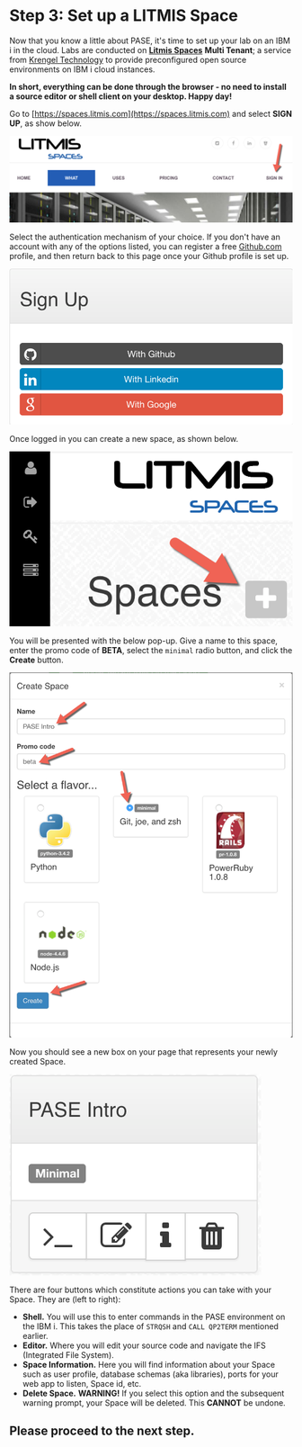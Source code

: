 # Step 3: Set up a LITMIS Space

Now that you know a little about PASE, it's time to set up your lab on an IBM i in the cloud. Labs are conducted on [**Litmis Spaces**](http://krengel.tech/spaces-litmis) **Multi Tenant**; a service from [Krengel Technology](https://www.krengeltech.com) to provide preconfigured open source environments on IBM i cloud instances.

**In short, everything can be done through the browser - no need to install a source editor or shell client on your desktop. Happy day!**

Go to [https://spaces.litmis.com](https://spaces.litmis.com) and select **SIGN UP**, as show below.

![](.gitbook/assets/spaces_signup.png)

Select the authentication mechanism of your choice. If you don't have an account with any of the options listed, you can register a free [Github.com](http://github.com) profile, and then return back to this page once your Github profile is set up.

![](.gitbook/assets/litmis_signup2.png)

Once logged in you can create a new space, as shown below.

![](.gitbook/assets/litmis_signup2.5.png)

You will be presented with the below pop-up. Give a name to this space, enter the promo code of **BETA**, select the `minimal` radio button, and click the **Create** button.

![](.gitbook/assets/litmis_signup3.png)

Now you should see a new box on your page that represents your newly created Space.

![](.gitbook/assets/litmis_space_minimal.png)

There are four buttons which constitute actions you can take with your Space. They are \(left to right\):

* **Shell.** You will use this to enter commands in the PASE environment on the IBM i. This takes the place of `STRQSH` and `CALL QP2TERM` mentioned earlier.
* **Editor.** Where you will edit your source code and navigate the IFS \(Integrated File System\).
* **Space Information.** Here you will find information about your Space such as user profile, database schemas \(aka libraries\), ports for your web app to listen, Space id, etc.
* **Delete Space.** **WARNING!** If you select this option and the subsequent warning prompt, your Space will be deleted. This **CANNOT** be undone.

## Please proceed to the next step.

